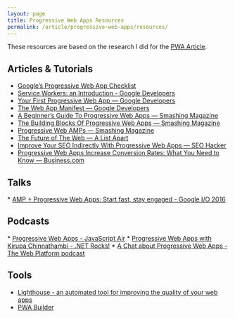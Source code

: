 ```yaml
---
layout: page
title: Progressive Web Apps Resources
permalink: /article/progressive-web-apps/resources/
---
```


<p>These resources are based on the research I did for the <a href="{{ site.baseurl }}/article/progressive-web-apps/">PWA Article</a>.</p>
<h2>Articles &amp; Tutorials</h2>

* <a href="https://developers.google.com/web/progressive-web-apps/checklist" target="_blank" rel="noopener">Google’s Progressive Web App Checklist</a>
* <a href="https://developers.google.com/web/fundamentals/getting-started/primers/service-workers" target="_blank" rel="noopener">Service Workers: an Introduction - Google Developers</a>
* <a href="https://developers.google.com/web/fundamentals/getting-started/codelabs/your-first-pwapp/" target="_blank" rel="noopener">Your First Progressive Web App — Google Developers</a>
* <a href="https://developers.google.com/web/fundamentals/engage-and-retain/web-app-manifest/" target="_blank" rel="noopener">The Web App Manifest — Google Developers</a>
* <a href="https://www.smashingmagazine.com/2016/08/a-beginners-guide-to-progressive-web-apps/" target="_blank" rel="noopener">A Beginner’s Guide To Progressive Web Apps — Smashing Magazine</a>
* <a href="https://www.smashingmagazine.com/2016/09/the-building-blocks-of-progressive-web-apps/" target="_blank" rel="noopener">The Building Blocks Of Progressive Web Apps — Smashing Magazine</a>
* <a href="https://www.smashingmagazine.com/2016/12/progressive-web-amps/" target="_blank" rel="noopener">Progressive Web AMPs — Smashing Magazine</a>
* <a href="https://alistapart.com/article/the-future-of-the-web" target="_blank" rel="noopener">The Future of The Web — A List Apart</a>
* <a href="https://seo-hacker.com/improve-seo-indirectly-progressive-web-apps/" target="_blank" rel="noopener">Improve Your SEO Indirectly With Progressive Web Apps — SEO Hacker</a>
* <a href="https://www.business.com/articles/mark-pedersen-progressive-web-apps/" target="_blank" rel="noopener">Progressive Web Apps Increase Conversion Rates: What You Need to Know — Business.com</a>

<h2>Talks</h2>
* <a href="https://developers.google.com/web/shows/google-io/2016/amp-progressive-web-apps-start-fast-stay-engaged-google-io-2016" target="_blank" rel="noopener">AMP + Progressive Web Apps: Start fast, stay engaged - Google I/O 2016</a>

<h2>Podcasts</h2>
* <a href="https://javascriptair.com/episodes/2016-05-25/" target="_blank" rel="noopener">Progressive Web Apps - JavaScript Air</a>
* <a href="http://www.stitcher.com/podcast/pwop-podcasts/net-rocks/e/progressive-web-apps-with-kirupa-chinnathambi-48391544" target="_blank" rel="noopener">Progressive Web Apps with Kirupa Chinnathambi - .NET Rocks!</a>
* <a href="https://huffduffer.com/adactio/327758" target="_blank" rel="noopener">A Chat about Progressive Web Apps - The Web Platform podcast</a>

<h2>Tools</h2>


* <a href="https://developers.google.com/web/tools/lighthouse/" target="_blank" rel="noopener">Lighthouse - an automated tool for improving the quality of your web apps</a>
* <a href="http://www.pwabuilder.com/" target="_blank" rel="noopener">PWA Builder</a>



